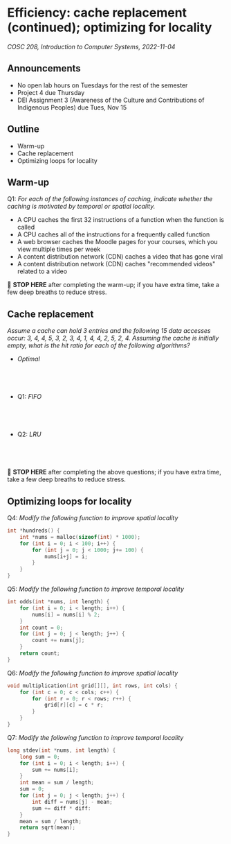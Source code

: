 # Efficiency: cache replacement (continued); optimizing for locality
_COSC 208, Introduction to Computer Systems, 2022-11-04_

## Announcements
* No open lab hours on Tuesdays for the rest of the semester
* Project 4 due Thursday
* DEI Assignment 3 (Awareness of the Culture and Contributions of Indigenous Peoples) due Tues, Nov 15

## Outline
* Warm-up
* Cache replacement
* Optimizing loops for locality

## Warm-up
Q1: _For each of the following instances of caching, indicate whether the caching is motivated by temporal or spatial locality._
* A CPU caches the first 32 instructions of a function when the function is called
* A CPU caches all of the instructions for a frequently called function
* A web browser caches the Moodle pages for your courses, which you view multiple times per week
* A content distribution network (CDN) caches a video that has gone viral
* A content distribution network (CDN) caches "recommended videos" related to a video

🛑 **STOP HERE** after completing the warm-up; if you have extra time, take a few deep breaths to reduce stress.

## Cache replacement
_Assume a cache can hold 3 entries and the following 15 data accesses occur: 3, 4, 4, 5, 3, 2, 3, 4, 1, 4, 4, 2, 5, 2, 4. Assuming the cache is initially empty, what is the hit ratio for each of the following algorithms?_
* _Optimal_
    ```




    ```
* Q1: _FIFO_
    ```




    ```
* Q2: _LRU_
    ```




    ```

🛑 **STOP HERE** after completing the above questions; if you have extra time, take a few deep breaths to reduce stress.

<div style="page-break-after:always;"></div>

## Optimizing loops for locality
Q4: _Modify the following function to improve spatial locality_
```C
int *hundreds() {
    int *nums = malloc(sizeof(int) * 1000);
    for (int i = 0; i < 100; i++) {
        for (int j = 0; j < 1000; j+= 100) {
            nums[i+j] = i;
        }
    }
}
```

Q5: _Modify the following function to improve temporal locality_
```C
int odds(int *nums, int length) {
    for (int i = 0; i < length; i++) {
        nums[i] = nums[i] % 2;
    }
    int count = 0;
    for (int j = 0; j < length; j++) {
        count += nums[j];
    }
    return count;
}
```

Q6: _Modify the following function to improve spatial locality_
```C
void multiplication(int grid[][], int rows, int cols) {
    for (int c = 0; c < cols; c++) {
        for (int r = 0; r < rows; r++) {
            grid[r][c] = c * r;
        }
    }
}
```

Q7: _Modify the following function to improve temporal locality_
```C
long stdev(int *nums, int length) {
    long sum = 0;
    for (int i = 0; i < length; i++) {
        sum += nums[i];
    }
    int mean = sum / length;
    sum = 0;
    for (int j = 0; j < length; j++) {
        int diff = nums[j] - mean;
        sum += diff * diff:
    }
    mean = sum / length;
    return sqrt(mean);
}
```